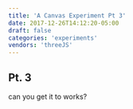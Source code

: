 ```yaml
---
title: 'A Canvas Experiment Pt 3'
date: 2017-12-26T14:12:20-05:00
draft: false
categories: 'experiments'
vendors: 'threeJS'
---
```


## Pt. 3

can you get it to works?
